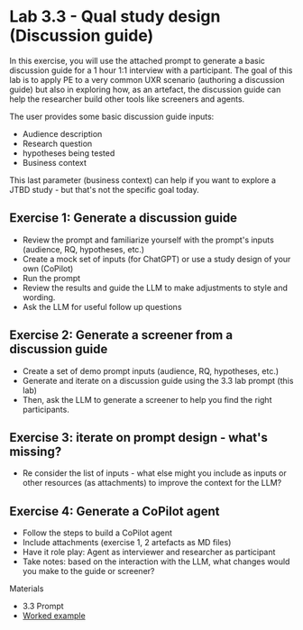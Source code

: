# Lab 3.3 - Qual study design (Discussion guide) #
In this exercise, you will use the attached prompt to generate a basic discussion guide for a 1 hour 1:1 interview with a participant.  The goal of this lab is to apply PE to a very common UXR scenario (authoring a discussion guide) but also in exploring how, as an artefact, the discussion guide can help the researcher build other tools like screeners and agents.  

The user provides some basic discussion guide inputs:  
- Audience description
- Research question
- hypotheses being tested
- Business context 

This last parameter (business context) can help if you want to explore a JTBD study - but that's not the specific goal today.  

## Exercise 1:  Generate a discussion guide  
- Review the prompt and familiarize yourself with the prompt's inputs (audience, RQ, hypotheses, etc.)
- Create a mock set of inputs (for ChatGPT) or use a study design of your own (CoPilot)
- Run the prompt
- Review the results and guide the LLM to make adjustments to style and wording.
- Ask the LLM for useful follow up questions

## Exercise 2:  Generate a screener from a discussion guide  
- Create a set of demo prompt inputs (audience, RQ, hypotheses, etc.)
- Generate and iterate on a discussion guide using the 3.3 lab prompt (this lab)
- Then, ask the LLM to generate a screener to help you find the right participants.

## Exercise 3:  iterate on prompt design - what's missing?  
- Re consider the list of inputs - what else might you include as inputs or other resources (as attachments) to improve the context for the LLM?

## Exercise 4:  Generate a CoPilot agent  
- Follow the steps to build a CoPilot agent
- Include attachments (exercise 1, 2 artefacts as MD files)
- Have it role play:  Agent as interviewer and researcher as participant
- Take notes:  based on the interaction with the LLM, what changes would you make to the guide or screener?


Materials
- 3.3 Prompt
- [Worked example ](https://www.google.com)
